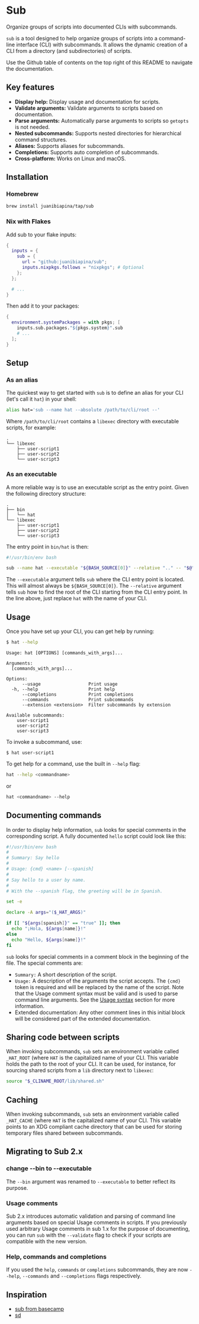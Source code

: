 # Sub

Organize groups of scripts into documented CLIs with subcommands.

`sub` is a tool designed to help organize groups of scripts into a command-line
interface (CLI) with subcommands. It allows the dynamic creation of a CLI from
a directory (and subdirectories) of scripts.

Use the Github table of contents on the top right of this README to navigate
the documentation.

## Key features

- **Display help:** Display usage and documentation for scripts.
- **Validate arguments:** Validate arguments to scripts based on documentation.
- **Parse arguments:** Automatically parse arguments to scripts so `getopts` is not needed.
- **Nested subcommands:** Supports nested directories for hierarchical command structures.
- **Aliases:** Supports aliases for subcommands.
- **Completions:** Supports auto completion of subcommands.
- **Cross-platform:** Works on Linux and macOS.

## Installation

### Homebrew

```sh
brew install juanibiapina/tap/sub
```

### Nix with Flakes

Add sub to your flake inputs:

```nix
{
  inputs = {
    sub = {
      url = "github:juanibiapina/sub";
      inputs.nixpkgs.follows = "nixpkgs"; # Optional
    };
  };

  # ...
}
```

Then add it to your packages:

```nix
{
  environment.systemPackages = with pkgs; [
    inputs.sub.packages."${pkgs.system}".sub
    # ...
  ];
}
```

## Setup

### As an alias

The quickest way to get started with `sub` is to define an alias for your CLI
(let's call it `hat`) in your shell:

```sh
alias hat='sub --name hat --absolute /path/to/cli/root --'
```

Where `/path/to/cli/root` contains a `libexec` directory with executable
scripts, for example:

```
.
└── libexec
    ├── user-script1
    ├── user-script2
    └── user-script3
```

### As an executable

A more reliable way is to use an executable script as the entry point. Given
the following directory structure:

```
.
├── bin
│   └── hat
└── libexec
    ├── user-script1
    ├── user-script2
    └── user-script3
```

The entry point in `bin/hat` is then:

```bash
#!/usr/bin/env bash

sub --name hat --executable "${BASH_SOURCE[0]}" --relative ".." -- "$@"
```

The `--executable` argument tells `sub` where the CLI entry point is located.
This will almost always be `${BASH_SOURCE[0]}`. The `--relative` argument tells
`sub` how to find the root of the CLI starting from the CLI entry point. In the
line above, just replace `hat` with the name of your CLI.

## Usage

Once you have set up your CLI, you can get help by running:

```sh
$ hat --help
```
```
Usage: hat [OPTIONS] [commands_with_args]...

Arguments:
  [commands_with_args]...

Options:
      --usage                  Print usage
  -h, --help                   Print help
      --completions            Print completions
      --commands               Print subcommands
      --extension <extension>  Filter subcommands by extension

Available subcommands:
    user-script1
    user-script2
    user-script3
```

To invoke a subcommand, use:

```
$ hat user-script1
```

To get help for a command, use the built in `--help` flag:

```sh
hat --help <commandname>
```
or
```sh
hat <commandname> --help
```

## Documenting commands

In order to display help information, `sub` looks for special comments in the
corresponding script. A fully documented `hello` script could look like this:

```sh
#!/usr/bin/env bash
#
# Summary: Say hello
#
# Usage: {cmd} <name> [--spanish]
#
# Say hello to a user by name.
#
# With the --spanish flag, the greeting will be in Spanish.

set -e

declare -A args="($_HAT_ARGS)"

if [[ "${args[spanish]}" == "true" ]]; then
  echo "¡Hola, ${args[name]}!"
else
  echo "Hello, ${args[name]}!"
fi
```

`sub` looks for special comments in a comment block in the beginning of the
file. The special comments are:

- `Summary:` A short description of the script.
- `Usage:` A description of the arguments the script accepts. The `{cmd}` token
  is required and will be replaced by the name of the script. Note that the
  Usage comment syntax must be valid and is used to parse command line
  arguments. See the [Usage syntax](#usage-syntax) section for more
  information.
- Extended documentation: Any other comment lines in this initial block will be
  considered part of the extended documentation.

## Sharing code between scripts

When invoking subcommands, `sub` sets an environment variable called
`_HAT_ROOT` (where `HAT` is the capitalized name of your CLI. This variable
holds the path to the root of your CLI. It can be used, for instance, for
sourcing shared scripts from a `lib` directory next to `libexec`:

```sh
source "$_CLINAME_ROOT/lib/shared.sh"
```

## Caching

When invoking subcommands, `sub` sets an environment variable called
`_HAT_CACHE` (where `HAT` is the capitalized name of your CLI. This variable
points to an XDG compliant cache directory that can be used for storing
temporary files shared between subcommands.

## Migrating to Sub 2.x

### change --bin to --executable

The `--bin` argument was renamed to `--executable` to better reflect its purpose.

### Usage comments

Sub 2.x introduces automatic validation and parsing of command line arguments
based on special Usage comments in scripts. If you previously used arbitrary
Usage comments in sub 1.x for the purpose of documenting, you can run `sub`
with the `--validate` flag to check if your scripts are compatible with the new
version.

### Help, commands and completions

If you used the `help`, `commands` or `completions` subcommands, they are now
`--help`, `--commands` and `--completions` flags respectively.

## Inspiration

- [sub from basecamp](https://github.com/basecamp/sub)
- [sd](https://github.com/cv/sd)
